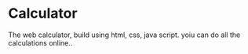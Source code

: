 # Calculator
The web calculator, build using html, css, java script. yoiu can do all the calculations online..
